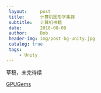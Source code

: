 ```yaml
---
 layout:     post
 title:      计算机图形学集锦
 subtitle:   计算机书籍
 date:       2018-08-09
 author:     Bob
 header-img: img/post-bg-unity.jpg
 catalog: true
 tags:
     - Unity
---
```


草稿，未完待续

[GPUGems](https://developer.nvidia.com/gpugems/GPUGems/gpugems_pref01.html)